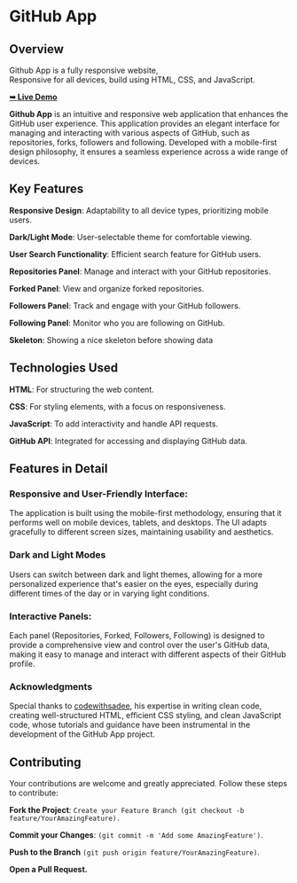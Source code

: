 # GitHub App

## Overview

Github App is a fully responsive website, <br />Responsive for all devices, build using HTML, CSS, and JavaScript.

<a href="https://billalben.github.io/GitHub-App/"><strong>➥ Live Demo</strong></a>

<!-- ### Demo Screenshots
![Github App Demo]() -->

**Github App** is an intuitive and responsive web application that enhances the GitHub user experience. This application provides an elegant interface for managing and interacting with various aspects of GitHub, such as repositories, forks, followers and following. Developed with a mobile-first design philosophy, it ensures a seamless experience across a wide range of devices.

## Key Features

**Responsive Design**: Adaptability to all device types, prioritizing mobile users.

**Dark/Light Mode**: User-selectable theme for comfortable viewing.

**User Search Functionality**: Efficient search feature for GitHub users.

**Repositories Panel**: Manage and interact with your GitHub repositories.

**Forked Panel**: View and organize forked repositories.

**Followers Panel**: Track and engage with your GitHub followers.

**Following Panel**: Monitor who you are following on GitHub.

**Skeleton**: Showing a nice skeleton before showing data

## Technologies Used

**HTML**: For structuring the web content.

**CSS**: For styling elements, with a focus on responsiveness.

**JavaScript**: To add interactivity and handle API requests.

**GitHub API**: Integrated for accessing and displaying GitHub data.


## Features in Detail

### Responsive and User-Friendly Interface:

The application is built using the mobile-first methodology, ensuring that it performs well on mobile devices, tablets, and desktops. The UI adapts gracefully to different screen sizes, maintaining usability and aesthetics.

### Dark and Light Modes

Users can switch between dark and light themes, allowing for a more personalized experience that's easier on the eyes, especially during different times of the day or in varying light conditions.

### Interactive Panels:

Each panel (Repositories, Forked, Followers, Following) is designed to provide a comprehensive view and control over the user's GitHub data, making it easy to manage and interact with different aspects of their GitHub profile.

### Acknowledgments

Special thanks to [codewithsadee](https://github.com/codewithsadee), his expertise in writing clean code, creating well-structured HTML, efficient CSS styling, and clean JavaScript code, whose tutorials and guidance have been instrumental in the development of the GitHub App project.

## Contributing

Your contributions are welcome and greatly appreciated. Follow these steps to contribute:

**Fork the Project**: `Create your Feature Branch (git checkout -b feature/YourAmazingFeature).`

**Commit your Changes**: `(git commit -m 'Add some AmazingFeature')`.

**Push to the Branch** `(git push origin feature/YourAmazingFeature)`.

**Open a Pull Request.**
